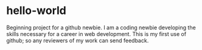 # hello-world
Beginning project for a github newbie.
I am a coding newbie developing the skills necessary for a career in web development. This is my first use of github; so any reviewers of my work can send feedback. 

